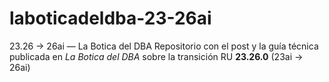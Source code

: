 # laboticadeldba-23-26ai
23.26 → 26ai — La Botica del DBA  Repositorio con el post y la guía técnica publicada en *La Botica del DBA* sobre la transición RU **23.26.0** (23ai → 26ai)

